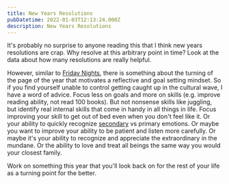 ```yaml
---
title: New Years Resolutions
pubDatetime: 2022-01-03T12:13:24.000Z
description: New Years Resolutions
---
```


It's probably no surprise to anyone reading this that I think new years resolutions are crap. Why resolve at this arbitrary point in time? Look at the data about how many resolutions are really helpful.

However, similar to [Friday Nights](cant-stop-wont-stop), there is something about the turning of the page of the year that motivates a reflective and goal setting mindset. So if you find yourself unable to control getting caught up in the cultural wave, I have a word of advice. Focus less on goals and more on skills (e.g. improve reading ability, not read 100 books). But not nonsense skills like juggling, but identify real internal skills that come in handy in all things in life. Focus improving your skill to get out of bed even when you don't feel like it. Or your ability to quickly recognize [secondary](../2021/04-29-secondary-emotions-in-software.md) vs primary emotions. Or maybe you want to improve your ability to be patient and listen more carefully. Or maybe it's your ability to recognize and appreciate the extraordinary in the mundane. Or the ability to love and treat all beings the same way you would your closest family.

Work on something this year that you'll look back on for the rest of your life as a turning point for the better.
